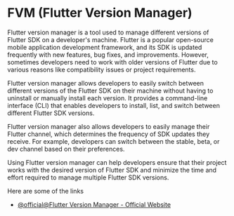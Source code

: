 # FVM (Flutter Version Manager)

Flutter version manager is a tool used to manage different versions of Flutter SDK on a developer's machine. Flutter is a popular open-source mobile application development framework, and its SDK is updated frequently with new features, bug fixes, and improvements. However, sometimes developers need to work with older versions of Flutter due to various reasons like compatibility issues or project requirements.

Flutter version manager allows developers to easily switch between different versions of the Flutter SDK on their machine without having to uninstall or manually install each version. It provides a command-line interface (CLI) that enables developers to install, list, and switch between different Flutter SDK versions.

Flutter version manager also allows developers to easily manage their Flutter channel, which determines the frequency of SDK updates they receive. For example, developers can switch between the stable, beta, or dev channel based on their preferences.

Using Flutter version manager can help developers ensure that their project works with the desired version of Flutter SDK and minimize the time and effort required to manage multiple Flutter SDK versions.

Here are some of the links

- [@official@Flutter Version Manager - Official Website](https://fvm.app/)
